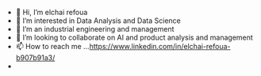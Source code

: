 - 👋 Hi, I’m elchai refoua
- 👀 I’m interested in Data Analysis and Data Science
- 🌱 I’m an industrial engineering and management
- 💞️ I’m looking to collaborate on AI and product analysis and management
- 📫 How to reach me ...https://www.linkedin.com/in/elchai-refoua-b907b91a3/
-
<!---
elchairf/elchairf is a ✨ special ✨ repository because its `README.md` (this file) appears on your GitHub profile.
You can click the Preview link to take a look at your changes.
--->
